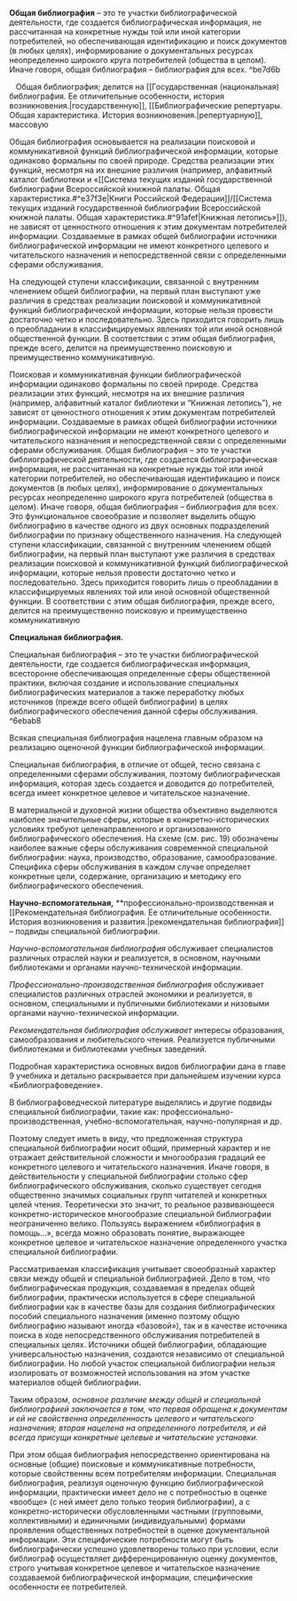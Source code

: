 **Общая библиография**
– это те участки библиографической деятельности, где создается библиографическая информация, не рассчитанная на конкретные нужды той или иной категории потребителей, но обеспечивающая идентификацию и поиск документов (в любых целях), информирование о документальных ресурсах неопределенно широкого круга потребителей (общества в целом). Иначе говоря, общая библиография – библиография для всех. ^be7d6b

   Общая библиография; делится на [[Государственная (национальная) библиография.   Ее отличительные  особенности,  история возникновения.|государственную]], [[Библиографические репертуары. Общая характеристика. История возникновения.|репертуарную]], массовую

Общая библиография основывается на реализации поисковой и коммуникативной функций библиографической информации, которые одинаково формальны по своей природе. Средства реализации этих функций, несмотря на их внешние различия (например, алфавитный каталог библиотеки и «[[Система текущих   изданий   государственной библиографии Всероссийской книжной палаты.  Общая характеристика.#^e37f3e|Книги Российской Федерации]]/[[Система текущих   изданий   государственной библиографии Всероссийской книжной палаты.  Общая характеристика.#^91afef|Книжная летопись»]]), не зависят от ценностного отношения к этим документам потребителей информации. Создаваемые в рамках общей библиографии источники библиографической информации не имеют конкретного целевого и читательского назначения и непосредственной связи с определенными сферами обслуживания.

На следующей ступени классификации, связанной с внутренним членением общей библиографии, на первый план выступают уже различия в средствах реализации поисковой и коммуникативной функций библиографической информации, которые нельзя провести достаточно четко и последовательно. Здесь приходится говорить лишь о преобладании в классифицируемых явлениях той или иной основной общественной функции. В соответствии с этим общая библиография, прежде всего, делится на преимущественно поисковую и преимущественно коммуникативную.


Поисковая и коммуникативная функции библиографической информации одинаково формальны по своей природе. Средства реализации этих функций, несмотря на их внешние различия (например, алфавитный каталог библиотеки и “Книжная летопись”), не
зависят от ценностного отношения к этим документам потребителей
информации. Создаваемые в рамках общей библиографии источники
библиографической информации не имеют конкретного целевого и
читательского назначения и непосредственной связи с определенными
сферами обслуживания.
Общая библиография – это те участки библиографической деятельности, где создается библиографическая информация, не рассчитанная на конкретные нужды той или иной категории потребителей, но обеспечивающая идентификацию и поиск документов (в любых целях), информирование о документальных ресурсах неопределенно широкого круга потребителей (общества в целом). Иначе говоря, общая библиография – библиография для всех. Это функциональное своеобразие и позволяет выделить общую библиографию в качестве одного из двух основных подразделений библиографии по признаку общественного назначения. На следующей ступени классификации, связанной с внутренним
членением общей библиографии, на первый план выступают уже различия в средствах реализации поисковой и коммуникативной функций библиографической информации, которые нельзя провести достаточно четко и последовательно. Здесь приходится говорить лишь о преобладании в классифицируемых явлениях той или иной основной общественной функции.
В соответствии с этим общая библиография, прежде всего, делится на преимущественно поисковую и преимущественно коммуникативную


**Специальная библиография.**

Специальная библиография – это те участки библиографической деятельности, где создается библиографическая информация, всесторонне обеспечивающая определенные сферы общественной практики, включая создание и использование специальных библиографических материалов а также переработку любых источников (прежде всего общей библиографии) в целях библиографического обеспечения данной сферы обслуживания. ^6ebab8

Всякая специальная библиография нацелена главным образом на реализацию оценочной функции библиографической информации.

Специальная библиография, в отличие от общей, тесно связана с определенными сферами обслуживания, поэтому библиографическая информация, которая здесь создается и доводится до потребителей, всегда имеет конкретное целевое и читательское назначение.

В материальной и духовной жизни общества объективно выделяются наиболее значительные сферы, которые в конкретно-исторических условиях требуют целенаправленного и организованного библиографического обеспечения. На схеме (см. рис. 19) обозначены наиболее важные сферы обслуживания современной специальной библиографии: наука, производство, образование, самообразование. Специфика сферы обслуживания в каждом случае определяет конкретные цели, содержание, организацию и методику его библиографического обеспечения.

**Научно-вспомогательная,** **профессионально-производственная и [[Рекомендательная библиография. Ее отличительные особенности.  История возникновения и развития.|рекомендательная библиография]] – подвиды специальной библиографии.

_Научно-вспомогательная библиография_ обслуживает специалистов различных отраслей науки и реализуется, в основном, научными библиотеками и органами научно-технической информации.

_Профессионально-производственная библиография_ обслуживает специалистов различных отраслей экономики и реализуется, в основном, специальными и публичными библиотеками и низовыми органами научно-технической информации.

_Рекомендательная библиография обслуживает_ интересы образования, самообразования и любительского чтения. Реализуется публичными библиотеками и библиотеками учебных заведений.

Подробная характеристика основных видов библиографии дана в главе 9 учебника и детально раскрывается при дальнейшем изучении курса «Библиографоведение».

В библиографоведческой литературе выделялись и другие подвиды специальной библиографии, такие как: профессионально-производственная, учебно-вспомогательная, научно-популярная и др.

Поэтому следует иметь в виду, что предложенная структура специальной библиографии носит общий, примерный характер и не отражает действительной сложности и многообразия градаций ее конкретного целевого и читательского назначения. Иначе говоря, в действительности у специальной библиографии столько сфер библиографического обслуживания, сколько существует сегодня общественно значимых социальных групп читателей и конкретных целей чтения. Теоретически это значит, то реальное развивающееся конкретно-историческое многообразие специальной библиографии неограниченно велико. Пользуясь выражением «библиография в помощь...», всегда можно образовать понятие, выражающее конкретное целевое и читательское назначение определенного участка специальной библиографии.

Рассматриваемая классификация учитывает своеобразный характер связи между общей и специальной библиографией. Дело в том, что библиографическая продукция, создаваемая в пределах общей библиографии, практически используется в сфере специальной библиографии как в качестве базы для создания библиографических пособий специального назначения (именно поэтому общую библиографию называют иногда «базовой»), так и в качестве источника поиска в ходе непосредственного обслуживания потребителей в специальных целях. Источники общей библиографии, обладающие универсальностью назначения, создаются независимо от специальной библиографии. Но любой участок специальной библиографии нельзя изолировать от возможностей использования на этом участке материалов общей библиографии.

Таким образом, _основное различие между общей и специальной библиографией заключается в том, что первая обращена к документам и ей не свойственна определенность целевого и читательского назначения; вторая нацелена на определенного потребителя, и ей всегда присущи конкретные целевые и читательские установки._ 

При этом общая библиография непосредственно ориентирована на основные (общие) поисковые и коммуникативные потребности, которые свойственны всем потребителям информации. Специальная библиография, реализуя оценочную функцию библиографической информации, практически имеет дело не с потребностью в оценке «вообще» (с ней имеет дело только теория библиографии), а с конкретно-исторически обусловленными частными (групповыми, коллективными) и единичными (индивидуальными) формами проявления общественных потребностей в оценке документальной информации. Эти специфические потребности могут быть библиографически успешно удовлетворены только при условии, если библиограф осуществляет дифференцированную оценку документов, строго учитывая конкретное целевое и читательское назначение создаваемой библиографической информации, специфические особенности ее потребителей.